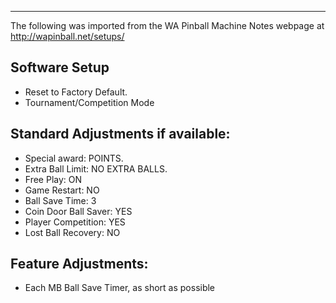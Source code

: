***
The following was imported from the WA Pinball Machine Notes webpage at http://wapinball.net/setups/
## Software Setup
-   Reset to Factory Default.
-   Tournament/Competition Mode
## Standard Adjustments if available:
-   Special award: POINTS.
-   Extra Ball Limit: NO EXTRA BALLS.
-   Free Play: ON
-   Game Restart: NO
-   Ball Save Time: 3
-   Coin Door Ball Saver: YES
-   Player Competition: YES
-   Lost Ball Recovery: NO
## Feature Adjustments:
-   Each MB Ball Save Timer, as short as possible